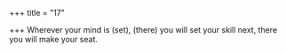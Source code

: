 +++
title = "17"

+++
Wherever your mind is (set), (there) you will set your skill next, there you will make your seat.